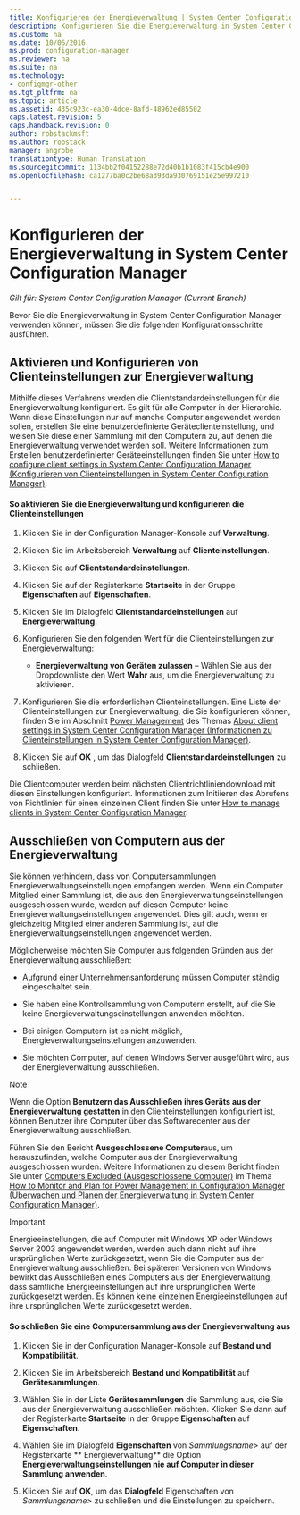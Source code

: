 ```yaml
---
title: Konfigurieren der Energieverwaltung | System Center Configuration Manager
description: Konfigurieren Sie die Energieverwaltung in System Center Configuration Manager.
ms.custom: na
ms.date: 10/06/2016
ms.prod: configuration-manager
ms.reviewer: na
ms.suite: na
ms.technology:
- configmgr-other
ms.tgt_pltfrm: na
ms.topic: article
ms.assetid: 435c923c-ea30-4dce-8afd-48962ed85502
caps.latest.revision: 5
caps.handback.revision: 0
author: robstackmsft
ms.author: robstack
manager: angrobe
translationtype: Human Translation
ms.sourcegitcommit: 1134bb2f04152288e72d40b1b1083f415cb4e900
ms.openlocfilehash: ca1277ba0c2be68a393da930769151e25e997210


---
```

# <a name="configuring-power-management-in-system-center-configuration-manager"></a>Konfigurieren der Energieverwaltung in System Center Configuration Manager

*Gilt für: System Center Configuration Manager (Current Branch)*

Bevor Sie die Energieverwaltung in System Center Configuration Manager verwenden können, müssen Sie die folgenden Konfigurationsschritte ausführen.  

## <a name="enable-and-configure-power-management-client-settings"></a>Aktivieren und Konfigurieren von Clienteinstellungen zur Energieverwaltung  
 Mithilfe dieses Verfahrens werden die Clientstandardeinstellungen für die Energieverwaltung konfiguriert. Es gilt für alle Computer in der Hierarchie. Wenn diese Einstellungen nur auf manche Computer angewendet werden sollen, erstellen Sie eine benutzerdefinierte Geräteclienteinstellung, und weisen Sie diese einer Sammlung mit den Computern zu, auf denen die Energieverwaltung verwendet werden soll. Weitere Informationen zum Erstellen benutzerdefinierter Geräteeinstellungen finden Sie unter [How to configure client settings in System Center Configuration Manager (Konfigurieren von Clienteinstellungen in System Center Configuration Manager)](../../../../core/clients/deploy/configure-client-settings.md).  

#### <a name="to-enable-power-management-and-configure-client-settings"></a>So aktivieren Sie die Energieverwaltung und konfigurieren die Clienteinstellungen  

1.  Klicken Sie in der Configuration Manager-Konsole auf **Verwaltung**.  

2.  Klicken Sie im Arbeitsbereich **Verwaltung** auf **Clienteinstellungen**.  

3.  Klicken Sie auf **Clientstandardeinstellungen**.  

4.  Klicken Sie auf der Registerkarte **Startseite** in der Gruppe **Eigenschaften** auf **Eigenschaften**.  

5.  Klicken Sie im Dialogfeld **Clientstandardeinstellungen** auf **Energieverwaltung**.  

6.  Konfigurieren Sie den folgenden Wert für die Clienteinstellungen zur Energieverwaltung:  

    -   **Energieverwaltung von Geräten zulassen** – Wählen Sie aus der Dropdownliste den Wert **Wahr** aus, um die Energieverwaltung zu aktivieren.  

7.  Konfigurieren Sie die erforderlichen Clienteinstellungen. Eine Liste der Clienteinstellungen zur Energieverwaltung, die Sie konfigurieren können, finden Sie im Abschnitt [Power Management](../../../../core/clients/deploy/about-client-settings.md#BKMK_PowMgmtDeviceSettings) des Themas [About client settings in System Center Configuration Manager (Informationen zu Clienteinstellungen in System Center Configuration Manager)](../../../../core/clients/deploy/about-client-settings.md).  

8.  Klicken Sie auf **OK** , um das Dialogfeld **Clientstandardeinstellungen** zu schließen.  

 Die Clientcomputer werden beim nächsten Clientrichtliniendownload mit diesen Einstellungen konfiguriert. Informationen zum Initiieren des Abrufens von Richtlinien für einen einzelnen Client finden Sie unter [How to manage clients in System Center Configuration Manager](../../../../core/clients/manage/manage-clients.md).  

## <a name="exclude-computers-from-power-management"></a>Ausschließen von Computern aus der Energieverwaltung  
 Sie können verhindern, dass von Computersammlungen Energieverwaltungseinstellungen empfangen werden. Wenn ein Computer Mitglied einer Sammlung ist, die aus den Energieverwaltungseinstellungen ausgeschlossen wurde, werden auf diesen Computer keine Energieverwaltungseinstellungen angewendet. Dies gilt auch, wenn er gleichzeitig Mitglied einer anderen Sammlung ist, auf die Energieverwaltungseinstellungen angewendet werden.  

 Möglicherweise möchten Sie Computer aus folgenden Gründen aus der Energieverwaltung ausschließen:  

-   Aufgrund einer Unternehmensanforderung müssen Computer ständig eingeschaltet sein.  

-   Sie haben eine Kontrollsammlung von Computern erstellt, auf die Sie keine Energieverwaltungseinstellungen anwenden möchten.  

-   Bei einigen Computern ist es nicht möglich, Energieverwaltungseinstellungen anzuwenden.  

-   Sie möchten Computer, auf denen Windows Server ausgeführt wird, aus der Energieverwaltung ausschließen.  

> [!NOTE]  
>  Wenn die Option **Benutzern das Ausschließen ihres Geräts aus der Energieverwaltung gestatten** in den Clienteinstellungen konfiguriert ist, können Benutzer ihre Computer über das Softwarecenter aus der Energieverwaltung ausschließen.  

 Führen Sie den Bericht **Ausgeschlossene Computer**aus, um herauszufinden, welche Computer aus der Energieverwaltung ausgeschlossen wurden. Weitere Informationen zu diesem Bericht finden Sie unter [Computers Excluded (Ausgeschlossene Computer)](../../../../core/clients/manage/power/monitor-and-plan-for-power-management.md#BKMK_Excluded) im Thema [How to Monitor and Plan for Power Management in Configuration Manager (Überwachen und Planen der Energieverwaltung in System Center Configuration Manager)](../../../../core/clients/manage/power/monitor-and-plan-for-power-management.md).  

> [!IMPORTANT]  
>  Energieeinstellungen, die auf Computer mit Windows XP oder Windows Server 2003 angewendet werden, werden auch dann nicht auf ihre ursprünglichen Werte zurückgesetzt, wenn Sie die Computer aus der Energieverwaltung ausschließen. Bei späteren Versionen von Windows bewirkt das Ausschließen eines Computers aus der Energieverwaltung, dass sämtliche Energieeinstellungen auf ihre ursprünglichen Werte zurückgesetzt werden. Es können keine einzelnen Energieeinstellungen auf ihre ursprünglichen Werte zurückgesetzt werden.  

#### <a name="to-exclude-a-collection-of-computers-from-power-management"></a>So schließen Sie eine Computersammlung aus der Energieverwaltung aus  

1.  Klicken Sie in der Configuration Manager-Konsole auf **Bestand und Kompatibilität**.  

2.  Klicken Sie im Arbeitsbereich **Bestand und Kompatibilität** auf **Gerätesammlungen**.  

3.  Wählen Sie in der Liste **Gerätesammlungen** die Sammlung aus, die Sie aus der Energieverwaltung ausschließen möchten. Klicken Sie dann auf der Registerkarte **Startseite** in der Gruppe **Eigenschaften** auf **Eigenschaften**.  

4.  Wählen Sie im Dialogfeld **Eigenschaften** von *Sammlungsname\>* auf der Registerkarte ** Energieverwaltung** die Option **Energieverwaltungseinstellungen nie auf Computer in dieser Sammlung anwenden**.  

5.  Klicken Sie auf **OK**, um das **Dialogfeld** Eigenschaften von *Sammlungsname\>* zu schließen und die Einstellungen zu speichern.  



<!--HONumber=Nov16_HO1-->


